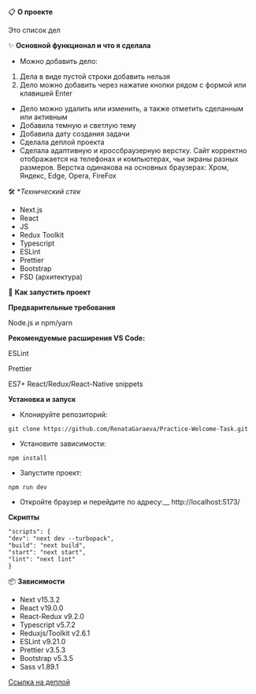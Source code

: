 📋 **О проекте**

Это список дел

✨ **Основной функционал и что я сделала**

- Можно добавить дело:

1. Дела в виде пустой строки добавить нельзя
2. Дело можно добавить через нажатие кнопки рядом с формой или клавишей Enter

- Дело можно удалить или изменить, а также отметить сделанным или активным
- Добавила темную и светлую тему
- Добавила дату создания задачи
- Сделала деплой проекта
- Сделала адаптивную и кроссбраузерную верстку. Сайт корректно отображается на телефонах и компьютерах, чьи экраны разных размеров.
  Верстка одинакова на основных браузерах: Хром, Яндекс, Edge, Opera, FireFox

🛠 **Технический стек*

- Next.js
- React
- JS
- Redux Toolkit
- Typescript
- ESLint
- Prettier
- Bootstrap
- FSD (архитектура)

🚀 **Как запустить проект**

**Предварительные требования**

Node.js и npm/yarn

**Рекомендуемые расширения VS Code:**

ESLint

Prettier

ES7+ React/Redux/React-Native snippets

**Установка и запуск**

- Клонируйте репозиторий:

```
git clone https://github.com/RenataGaraeva/Practice-Welcome-Task.git
```

- Установите зависимости:

```
npm install
```

- Запустите проект:

```
npm run dev
```

- Откройте браузер и перейдите по адресу:\_\_
  http://localhost:5173/

**Скрипты**

```
"scripts": {
"dev": "next dev --turbopack",
"build": "next build",
"start": "next start",
"lint": "next lint"
}
```

📦 **Зависимости**

- Next v15.3.2
- React v19.0.0
- React-Redux v9.2.0
- Typescript v5.7.2
- Reduxjs/Toolkit v2.6.1
- ESLint v9.21.0
- Prettier v3.5.3
- Bootstrap v5.3.5
- Sass v1.89.1


[Ссылка на деплой](https://practice-welcome-task.vercel.app/)
